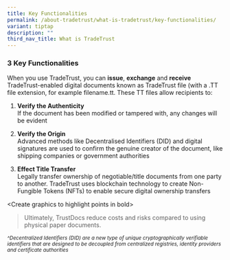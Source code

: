 ```yaml
---
title: Key Functionalities
permalink: /about-tradetrust/what-is-tradetrust/key-functionalities/
variant: tiptap
description: ""
third_nav_title: What is TradeTrust
---
```

<h3><strong>3 Key Functionalities</strong></h3>
<p>When you use TradeTrust, you can <strong>issue</strong>, <strong>exchange</strong> and <strong>receive</strong> TradeTrust-enabled
digital documents known as TradeTrust file (with a .TT file extension,
for example <a rel="noopener noreferrer nofollow" target="_blank">filename.tt</a>.
These TT files allow recipients to:
<br>
</p>
<ol data-tight="true" class="tight">
<li>
<p><strong>Verify the Authenticity</strong> 
<br>If the document has been modified or tampered with, any changes will be
evident</p>
<p></p>
</li>
<li>
<p><strong>Verify the Origin</strong> 
<br>Advanced methods like Decentralised Identifiers (DID) and digital signatures
are used to confirm the genuine creator of the document, like shipping
companies or government authorities</p>
<p></p>
</li>
<li>
<p><strong>Effect Title Transfer</strong> 
<br>Legally transfer ownership of negotiable/title documents from one party
to another. TradeTrust uses blockchain technology to create Non-Fungible
Tokens (NFTs) to enable secure digital ownership transfers</p>
</li>
</ol>
<p></p>
<p>&lt;Create graphics to highlight points in bold&gt;</p>
<p></p>
<blockquote>
<p>Ultimately, TrustDocs reduce costs and risks compared to using physical
paper documents.</p>
</blockquote>
<p></p>
<p><em><sub>^Decentralized Identifiers (DID) are a new type of unique cryptographically verifiable identifiers that are designed to be decoupled from centralized registries, identity providers and certificate authorities</sub></em>
</p>
<p></p>